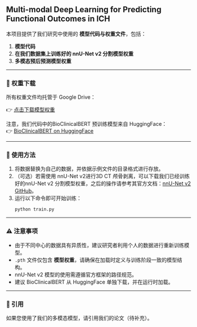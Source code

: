 ## Multi-modal Deep Learning for Predicting Functional Outcomes in ICH

本项目提供了我们研究中使用的 **模型代码与权重文件**，包括：

1. **模型代码**
2. **在我们数据集上训练好的 nnU-Net v2 分割模型权重**  
3. **多模态预后预测模型权重**  

---

### 🔗 权重下载

所有权重文件均托管于 Google Drive：  

👉 [点击下载模型权重](https://drive.google.com/drive/folders/1pW6QGRM6AF2CuE5ohcE-WfbhgxOBGISZ?usp=drive_link)

注意，我们代码中的BioClinicalBERT 预训练模型来自 HuggingFace：  
👉 [BioClinicalBERT on HuggingFace](https://huggingface.co/emilyalsentzer/Bio_ClinicalBERT)

---

### 🚀 使用方法

1. 将数据替换为自己的数据，并依据示例文件的目录格式进行存放。
2. （可选）若需使用 nnU-Net v2进行3D CT 颅骨剥离，可以下载我们已经训练好的nnU-Net v2 分割模型权重，之后的操作请参考其官方文档：[nnU-Net v2 GitHub](https://github.com/MIC-DKFZ/nnUNet)。  
3. 运行以下命令即可开始训练：  
    ```bash
    python train.py
    ```  
---

### ⚠️ 注意事项

- 由于不同中心的数据具有异质性，建议研究者利用个人的数据进行重新训练模型。
- `.pth` 文件仅包含 **模型权重**，请确保在加载时定义与训练阶段一致的模型结构。  
- nnU-Net v2 模型的使用需遵循官方框架的路径规范。  
- 建议 BioClinicalBERT 从 HuggingFace 单独下载，并在运行时加载。  

---

### 📖 引用

如果您使用了我们的多模态模型，请引用我们的论文（待补充）。  


